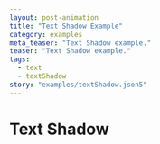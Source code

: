 ```yaml
---
layout: post-animation
title: "Text Shadow Example"
category: examples
meta_teaser: "Text Shadow example."
teaser: "Text Shadow example."
tags: 
  - text
  - textShadow
story: "examples/textShadow.json5"
---
```

# Text Shadow

